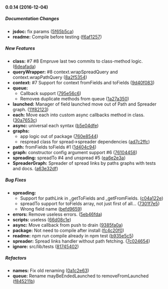 #### 0.0.14 (2016-12-04)

##### Documentation Changes

* **jsdoc:** fix params ([5f65b5ca](https://github.com/AncientSouls/GraphSpreading/commit/5f65b5ca0830aa6cb8926263486781035629a823))
* **readme:** Compile before testing ([f6af1257](https://github.com/AncientSouls/GraphSpreading/commit/f6af1257d59115cc865d9ede8a37bf2dcdded055))

##### New Features

* **class:** #7 #8 Empruve last two commits to class-method logic. ([6deafada](https://github.com/AncientSouls/GraphSpreading/commit/6deafadad832e1ff6ac920e0e8f72c0f5675056b))
* **queryWrapper:** #8 context.wrapSpreadQuery and context.wrapPathQuery ([8a2f5354](https://github.com/AncientSouls/GraphSpreading/commit/8a2f535409dc1608d387239af60bac53017c19cd))
* **context:** #7 Support for context fromFields and toFields ([9d40f083](https://github.com/AncientSouls/GraphSpreading/commit/9d40f08380fd5f27b77c3b1102e792a6cce9c6c1))
* **queue:**
  * Callback support ([795e56c6](https://github.com/AncientSouls/GraphSpreading/commit/795e56c60c1bf1c411780af06a2992e17c36c84e))
  * Removeв duplicate methods from queue ([1a27a350](https://github.com/AncientSouls/GraphSpreading/commit/1a27a3504fb8a9556f701c98d05545bee19531f0))
* **launched:** Manager of field launched move out of Path and Spreader graph. ([11f82123](https://github.com/AncientSouls/GraphSpreading/commit/11f82123a61ea82bc0bde50f43addb7c35ec22bb))
* **each:** Move each into custom async callbacks method in class. ([30a7653c](https://github.com/AncientSouls/GraphSpreading/commit/30a7653c8704dda963f554facc963d6f0849c08c))
* **async:** universal each syntax ([b5e04dfe](https://github.com/AncientSouls/GraphSpreading/commit/b5e04dfee1b9f86bc2cb6d5a86578cd636d1a1b8))
* **graphs:**
  * app logic out of package ([760e8544](https://github.com/AncientSouls/GraphSpreading/commit/760e85448481557a81d3b5f592c8616c298b586a))
  * respread class for spread->spreader dependencies ([ad7c2ffc](https://github.com/AncientSouls/GraphSpreading/commit/ad7c2ffc16f7f79e3aceb8a95aa57d4d35cb4940))
* **path:** fromFields toFields #1 ([1d404c94](https://github.com/AncientSouls/GraphSpreading/commit/1d404c94c31aa605ef2071e51546ae5c24fe8a5b))
* **graph:** constructor config argument support #6 ([76104458](https://github.com/AncientSouls/GraphSpreading/commit/76104458011a312e8bd0aa0cab3bb430152ad7a1))
* **spreading:** spreadTo #4 and unspread #5 ([ea6e2e3a](https://github.com/AncientSouls/GraphSpreading/commit/ea6e2e3aa78924ef3353bda9833cee57c1616f6a))
* **SpreaderGraph:** Spreader of spread links by paths graphs with tests and docs. ([a63e32df](https://github.com/AncientSouls/GraphSpreading/commit/a63e32df85d67387b113adb424f2bdb4febac400))

##### Bug Fixes

* **spreading:**
  * Support for pathLink in _getToFields and _getFromFields. ([c04a122e](https://github.com/AncientSouls/GraphSpreading/commit/c04a122ed80a9e1398afa06fb0c74abdc4aba707))
  * spreadTo support for toFields array, not just first of all... ([7301f7e5](https://github.com/AncientSouls/GraphSpreading/commit/7301f7e543fb71295cbad19f1813276fea888fba))
  * Wrong field name ([befd9659](https://github.com/AncientSouls/GraphSpreading/commit/befd9659d8779040c7bf95b23f18b043b63cd173))
* **errors:** Remove useless errors. ([5eb46fda](https://github.com/AncientSouls/GraphSpreading/commit/5eb46fdab83222772442dc954d1cd6db8fc59326))
* **scripts:** useless ([66d08c1e](https://github.com/AncientSouls/GraphSpreading/commit/66d08c1e24a1f13dc76ac4d7519ac0044f59e04f))
* **async:** Move callback from push to drain ([9385fa0a](https://github.com/AncientSouls/GraphSpreading/commit/9385fa0a9e9554c578fd5d9daa1844e8b6008ddb))
* **package:** Not need to compile after install ([fc4c20f0](https://github.com/AncientSouls/GraphSpreading/commit/fc4c20f0cae3604ed305c0a5bdc511b420645d04))
* **readme:** npm run compile already in npm test ([b935e5c5](https://github.com/AncientSouls/GraphSpreading/commit/b935e5c5a8af9c535c11908cb0fb17bdcd17785e))
* **spreader:** Spread links handler without path fetching. ([7c024654](https://github.com/AncientSouls/GraphSpreading/commit/7c0246543aafdfcc45175aa62dad4032ea4e561f))
* **ignore:** src/lib/tests ([81745402](https://github.com/AncientSouls/GraphSpreading/commit/8174540215e2d06c1fd9512f0bffb2e697f9e677))

##### Refactors

* **names:** Fix old renaming ([0a1c2e63](https://github.com/AncientSouls/GraphSpreading/commit/0a1c2e63effa807206c83f46cb2dd0d7d28af319))
* **queue:** Rename mayBeEndedLaunched to removeFromLaunched ([f845211b](https://github.com/AncientSouls/GraphSpreading/commit/f845211b03dddc1136ba1a5accc51d62709891c4))

